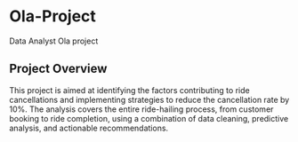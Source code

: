 # Ola-Project
Data Analyst Ola project

## Project Overview
This project is aimed at identifying the factors contributing to ride cancellations and implementing strategies to reduce the cancellation rate by 10%. The analysis covers the entire ride-hailing process, from customer booking to ride completion, using a combination of data cleaning, predictive analysis, and actionable recommendations.
